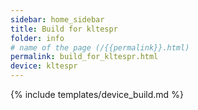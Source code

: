 ```yaml
---
sidebar: home_sidebar
title: Build for kltespr
folder: info
# name of the page (/{{permalink}}.html)
permalink: build_for_kltespr.html
device: kltespr
---
```

{% include templates/device_build.md %}
